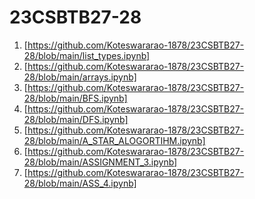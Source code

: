 # 23CSBTB27-28
1. [https://github.com/Koteswararao-1878/23CSBTB27-28/blob/main/list_types.ipynb]
2. [https://github.com/Koteswararao-1878/23CSBTB27-28/blob/main/arrays.ipynb]
3. [https://github.com/Koteswararao-1878/23CSBTB27-28/blob/main/BFS.ipynb]
4. [https://github.com/Koteswararao-1878/23CSBTB27-28/blob/main/DFS.ipynb]
5. [https://github.com/Koteswararao-1878/23CSBTB27-28/blob/main/A_STAR_ALOGORTIHM.ipynb]
6. [https://github.com/Koteswararao-1878/23CSBTB27-28/blob/main/ASSIGNMENT_3.ipynb]
7. [https://github.com/Koteswararao-1878/23CSBTB27-28/blob/main/ASS_4.ipynb]
